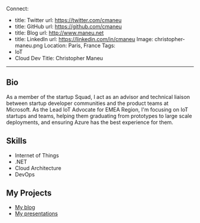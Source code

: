 Connect:
  - title: Twitter
    url: https://twitter.com/cmaneu
  - title: GitHub
    url: https://github.com/cmaneu
  - title: Blog
    url: http://www.maneu.net
  - title: LinkedIn
    url: https://linkedin.com/in/cmaneu
Image: christopher-maneu.png
Location: Paris, France
Tags:
  - IoT
  - Cloud Dev
Title: Christopher Maneu
---
## Bio
As a member of the startup Squad, I act as an advisor and technical liaison between startup developer communities and the product teams at Microsoft. As the Lead IoT Advocate for EMEA Region, I'm focusing on IoT startups and teams, helping them graduating from prototypes to large scale deployments, and ensuring Azure has the best experience for them.

## Skills
* Internet of Things
* .NET
* Cloud Architecture
* DevOps

## My Projects
* [My blog](https://www.maneu.net)
* [My presentations](https://aka.ms/chris/slides) 
